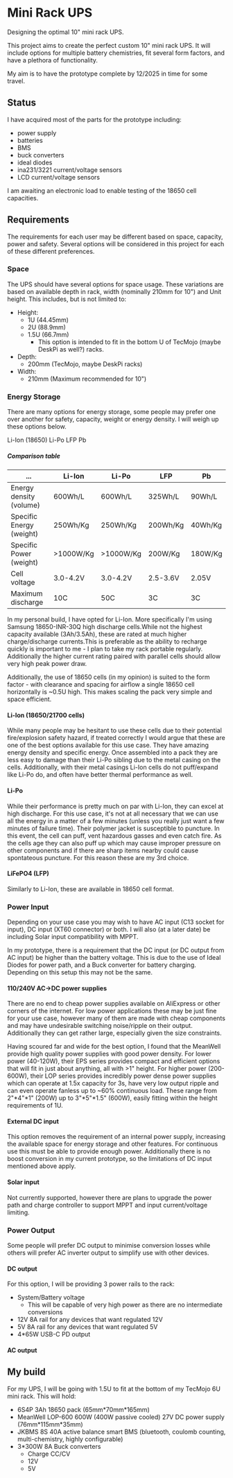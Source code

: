 # Mini Rack UPS
Designing the optimal 10" mini rack UPS.

This project aims to create the perfect custom 10" mini rack UPS. It will include options for multiple battery chemistries, fit several form factors, and have a plethora of functionality.

My aim is to have the prototype complete by 12/2025 in time for some travel.

## Status

I have acquired most of the parts for the prototype including:
- power supply
- batteries
- BMS
- buck converters
- ideal diodes
- ina231/3221 current/voltage sensors
- LCD current/voltage sensors

I am awaiting an electronic load to enable testing of the 18650 cell capacities. 

## Requirements

The requirements for each user may be different based on space, capacity, power and safety. Several options will be considered in this project for each of these different preferences.

### Space

The UPS should have several options for space usage. These variations are based on available depth in rack, width (nominally 210mm for 10") and Unit height.
This includes, but is not limited to:
- Height:
  - 1U (44.45mm)
  - 2U (88.9mm)
  - 1.5U (66.7mm)
    - This option is intended to fit in the bottom U of TecMojo (maybe DeskPi as well?) racks.
- Depth:
  - 200mm (TecMojo, maybe DeskPi racks)
- Width:
  - 210mm (Maximum recommended for 10")

### Energy Storage

There are many options for energy storage, some people may prefer one over another for safety, capacity, weight or energy density. I will weigh up these options below.

Li-Ion (18650)
Li-Po
LFP
Pb

##### Comparison table

| ...                      | Li-Ion    | Li-Po     | LFP      | Pb      |
| -                        | -         | -         | -        | -       |
| Energy density (volume)  | 600Wh/L   | 600Wh/L   | 325Wh/L  | 90Wh/L  |
| Specific Energy (weight) | 250Wh/Kg  | 250Wh/Kg  | 200Wh/Kg | 40Wh/Kg |
| Specific Power (weight)  | >1000W/Kg | >1000W/Kg | 200W/Kg  | 180W/Kg |
| Cell voltage | 3.0-4.2V | 3.0-4.2V | 2.5-3.6V | 2.05V |
| Maximum discharge | 10C | 50C | 3C | 3C |

In my personal build, I have opted for Li-Ion. More specifically I'm using Samsung 18650-INR-30Q high discharge cells.While not the highest capacity available (3Ah/3.5Ah), these are rated at much higher charge/discharge currents.This is preferable as the ability to recharge quickly is important to me - I plan to take my rack portable regularly. Additionally the higher current rating paired with parallel cells should allow very high peak power draw.

Additionally, the use of 18650 cells (in my opinion) is suited to the form factor - with clearance and spacing for airflow a single 18650 cell horizontally is ~0.5U high. This makes scaling the pack very simple and space efficient.

#### Li-Ion (18650/21700 cells)

While many people may be hesitant to use these cells due to their potential fire/explosion safety hazard, if treated correctly I would argue that these are one of the best options available for this use case. They have amazing energy density and specific energy. Once assembled into a pack they are less easy to damage than their Li-Po sibling due to the metal casing on the cells.
Additionally, with their metal casings Li-Ion cells do not puff/expand like Li-Po do, and often have better thermal performance as well.

#### Li-Po

While their performance is pretty much on par with Li-Ion, they can excel at high discharge. For this use case, it's not at all necessary that we can use all the energy in a matter of a few minutes (unless you really just want a few minutes of failure time).
Their polymer jacket is susceptible to puncture. In this event, the cell can puff, vent hazardous gasses and even catch fire. As the cells age they can also puff up which may cause improper pressure on other components and if there are sharp items nearby could cause spontateous puncture.
For this reason these are my 3rd choice.

#### LiFePO4 (LFP)

Similarly to Li-Ion, these are available in 18650 cell format. 

### Power Input

Depending on your use case you may wish to have AC input (C13 socket for input), DC input (XT60 connector) or both. I will also (at a later date) be including Solar input compatibility with MPPT.

In my prototype, there is a requirement that the DC input (or DC output from AC input) be higher than the battery voltage. This is due to the use of Ideal Diodes for power path, and a Buck converter for battery charging. Depending on this setup this may not be the same.

#### 110/240V AC->DC power supplies

There are no end to cheap power supplies available on AliExpress or other corners of the internet. For low power applications these may be just fine for your use case, however many of them are made with cheap components and may have undesirable switching noise/ripple on their output. Additionally they can get rather large, especially given the size constraints.

Having scoured far and wide for the best option, I found that the MeanWell provide high quality power supplies with good power density. 
For lower power (40-120W), their EPS series provides compact and efficient options that will fit in just about anything, all with >1" height.
For higher power (200-600W), their LOP series provides incredibly power dense power supplies which can operate at 1.5x capacity for 3s, have very low output ripple and can even operate fanless up to ~60% continuous load. These range from 2"\*4"\*1" (200W) up to 3"\*5"\*1.5" (600W), easily fitting within the height requirements of 1U.

#### External DC input

This option removes the requirement of an internal power supply, increasing the available space for energy storage and other features. For continuous use this must be able to provide enough power. Additionally there is no boost conversion in my current prototype, so the limitations of DC input mentioned above apply.

#### Solar input

Not currently supported, however there are plans to upgrade the power path and charge controller to support MPPT and input current/voltage limiting.

### Power Output

Some people will prefer DC output to minimise conversion losses while others will prefer AC inverter output to simplify use with other devices. 

#### DC output

For this option, I will be providing 3 power rails to the rack:
- System/Battery voltage
  - This will be capable of very high power as there are no intermediate conversions
- 12V 8A rail for any devices that want regulated 12V
- 5V 8A rail for any devices that want regulated 5V
- 4\*65W USB-C PD output

#### AC output

## My build

For my UPS, I will be going with 1.5U to fit at the bottom of my TecMojo 6U mini rack. This will hold:
- 6S4P 3Ah 18650 pack (65mm\*70mm\*165mm)
- MeanWell LOP-600 600W (400W passive cooled) 27V DC power supply (76mm\*115mm\*35mm)
- JKBMS 8S 40A active balance smart BMS (bluetooth, coulomb counting, multi-chemistry, highly configurable)
- 3\*300W 8A Buck converters
  - Charge CC/CV
  - 12V
  - 5V
